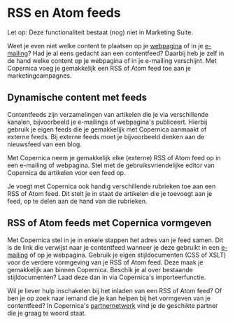 # RSS en Atom feeds

Let op: Deze functionaliteit bestaat (nog) niet in Marketing Suite.

Weet je even niet welke content te plaatsen op je
[webpagina](./create-and-publish-your-own-web-pages.md "Maak en publiceer je eigen webpagina's")
of in je
[e-mailing](./emailings.md "E-mailings")?
Had je al eens gedacht aan een contentfeed? Daarbij heb je zelf in de
hand welke content op je webpagina of in je e-mailing verschijnt. Met
Copernica voeg je gemakkelijk een RSS of Atom feed toe aan je
marketingcampagnes.

## Dynamische content met feeds

Contentfeeds zijn verzamelingen van artikelen die je via verschillende
kanalen, bijvoorbeeld je e-mailings of webpagina's publiceert. Hierbij
gebruik je eigen feeds die je gemakkelijk met Copernica aanmaakt of
externe feeds. Bij externe feeds moet je bijvoorbeeld denken aan de
nieuwsfeed van een blog.

Met Copernica neem je gemakkelijk elke (externe) RSS of Atom feed op in
een e-mailing of webpagina. Stel met de gebruiksvriendelijke editor van
Copernica de artikelen voor een feed op.

Je voegt met Copernica ook handig verschillende rubrieken toe aan een
RSS of Atom feed. Dit stelt je in staat de artikelen die je toevoegt aan
je feed, op te delen aan de hand van die rubrieken.

## RSS of Atom feeds met Copernica vormgeven

Met Copernica stel in je in enkele stappen het adres van je feed samen.
Dit is de link die verwijst naar je contentfeed wanneer je deze gebruikt
in een [e-mailing](./emailings.md "E-mailings")
of op je webpagina. Gebruik je eigen stijldocumenten (CSS of XSLT) voor
de verdere vormgeving van je RSS of Atom feed. Deze maak je gemakkelijk
aan binnen Copernica. Beschik je al over bestaande stijldocumenten? Laad
deze dan in via Copernica's importeerfunctie.

Wil je liever hulp inschakelen bij het inladen van een RSS of Atom feed?
Of ben je op zoek naar iemand die je kan helpen bij het vormgeven van je
contentfeed? In Copernica's
[partnernetwerk](./get-the-most-out-of-the-partner-license.md "Ontdek ons partnernetwerk")
vind je de geschikte partner die je graag te woord staat.
